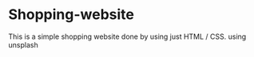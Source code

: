 # Shopping-website
This is a simple shopping website done by using just HTML / CSS.
using unsplash 

